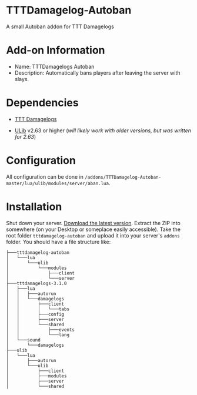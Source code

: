 # TTTDamagelog-Autoban
A small Autoban addon for TTT Damagelogs

# Add-on Information #
- Name: TTTDamagelogs Autoban
- Description: Automatically bans players after leaving the server with slays.

# Dependencies #
- [TTT Damagelogs](https://github.com/Tommy228/tttdamagelogs)

- [ULib](https://github.com/TeamUlysses/ulib) v2.63 or higher (*will likely work with older versions, but was written for 2.63*)

# Configuration #
All configuration can be done in `/addons/TTTDamagelog-Autoban-master/lua/ulib/modules/server/aban.lua`.

# Installation #  
Shut down your server. [Download the latest version](https://github.com/iViscosity/TTTDamagelog-Autoban/releases/download/v1.0/tttdamagelog-autoban.zip). Extract the ZIP into somewhere (on your Desktop or someplace easily accessible). Take the root folder `tttdamagelog-autoban` and upload it into your server's `addons` folder. You should have a file structure like:
```
├───tttdamagelog-autoban
│   └───lua
│       └───ulib
│           └───modules
│               ├───client
│               └───server
├───tttdamagelogs-3.1.0
│   ├───lua
│   │   ├───autorun
│   │   └───damagelogs
│   │       ├───client
│   │       │   └───tabs
│   │       ├───config
│   │       ├───server
│   │       └───shared
│   │           ├───events
│   │           └───lang
│   └───sound
│       └───damagelogs
├───ulib
│   └───lua
│       ├───autorun
│       └───ulib
│           ├───client
│           ├───modules
│           ├───server
│           └───shared
```
